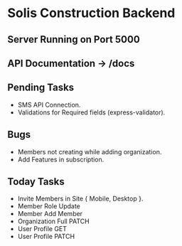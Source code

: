# Solis Construction Backend

## Server Running on Port 5000
## API Documentation -> /docs

## Pending Tasks
 - SMS API Connection.
 - Validations for Required fields (express-validator).

## Bugs
 - Members not creating while adding organization.
 - Add Features in subscription.

## Today Tasks
 - Invite Members in Site { Mobile, Desktop }.
 - Member Role Update
 - Member Add Member
 - Organization Full PATCH
 - User Profile GET
 - User Profile PATCH